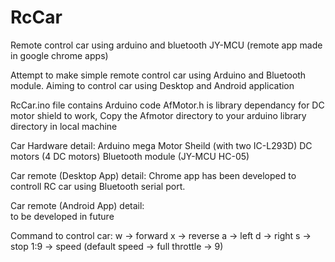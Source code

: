 # RcCar
Remote control car using arduino and bluetooth JY-MCU (remote app made in google chrome apps)

Attempt to make simple remote control car using Arduino and Bluetooth module.
Aiming to control car using Desktop and Android application

RcCar.ino file contains Arduino code
AfMotor.h is library dependancy for DC motor shield to work, Copy the Afmotor directory to your arduino library directory in local machine

Car Hardware detail:
Arduino mega
Motor Sheild (with two IC-L293D)
DC motors (4 DC motors)
Bluetooth module (JY-MCU HC-05)

Car remote (Desktop App) detail:
Chrome app has been developed to controll RC car using Bluetooth serial port.

Car remote (Android App) detail:  
to be developed in future

Command to control car:
 w -> forward
 x -> reverse
 a -> left
 d -> right
 s -> stop
 1:9 -> speed (default speed -> full throttle -> 9)
